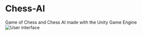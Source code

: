 # Chess-AI
 Game of Chess and Chess AI made with the Unity Game Engine
![User interface](https://user-images.githubusercontent.com/46018870/134723149-1d551dad-7070-43ba-b3f4-d6d0415b09cb.PNG)
